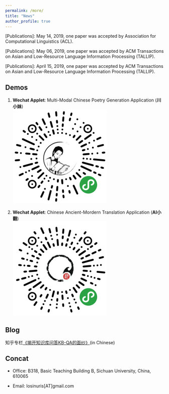 ```yaml
---
permalink: /more/
title: "News"
author_profile: true
---
```

[Publications]: May 14, 2019, one paper was accepted by Association for Computational Linguistics (ACL).  

[Publications]: May 06, 2019, one paper was accepted by ACM Transactions on Asian and Low-Resource Language Information Processing (TALLIP).

[Publications]: April 15, 2019, one paper was accepted by ACM Transactions on Asian and Low-Resource Language Information Processing (TALLIP).

Demos
------
1. **Wechat Applet**: Multi-Modal Chinese Poetry Generation Application (**川小妹**)  
![Chuanxiaomei](/images/cxm_300.jpg)  

2. **Wechat Applet**: Chinese Ancient-Mordern Translation Application (**AI小翻**)  
![AIxiaofan](/images/xiaofan_300.jpg)  

Blog
------
知乎专栏[《揭开知识库问答KB-QA的面纱》](https://www.zhihu.com/people/liu-da-41-85/columns)(in Chinese)

Concat
------
- Office: B318, Basic Teaching Building B, Sichuan University, China, 610065

- Email: losinuris[AT]gmail.com
